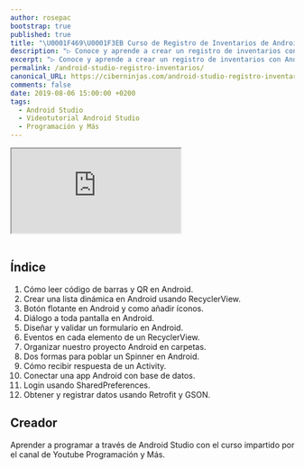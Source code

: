 ```yaml
---
author: rosepac
bootstrap: true
published: true
title: "\U0001F469‍\U0001F3EB Curso de Registro de Inventarios de Android"
description: "▷ Conoce y aprende a crear un registro de inventarios con Android con este curso online del formador Programación y Más"
excerpt: "▷ Conoce y aprende a crear un registro de inventarios con Android con este curso online del formador Programación y Más"
permalink: /android-studio-registro-inventarios/
canonical_URL: https://ciberninjas.com/android-studio-registro-inventarios/
comments: false
date: 2019-08-06 15:00:00 +0200
tags:
  - Android Studio
  - Videotutorial Android Studio
  - Programación y Más
---
```


<div class="embed-responsive embed-responsive-16by9">
  <iframe class="embed-responsive-item" src="https://www.youtube.com/embed/videoseries?list=PLzSFZWTjelbJfNqwa2KlCp0Dixm4O4oic" allowfullscreen></iframe>
</div><br/>

## Índice

1. Cómo leer código de barras y QR en Android.
2. Crear una lista dinámica en Android usando RecyclerView.
3. Botón flotante en Android y como añadir íconos.
4. Diálogo a toda pantalla en Android.
5. Diseñar y validar un formulario en Android.
6. Eventos en cada elemento de un RecyclerView.
7. Organizar nuestro proyecto Android en carpetas.
8. Dos formas para poblar un Spinner en Android.
9. Cómo recibir respuesta de un Activity.
10. Conectar una app Android con base de datos.
11. Login usando SharedPreferences.
12. Obtener y registrar datos usando Retrofit y GSON.

## Creador

Aprender a programar a través de Android Studio con el curso impartido por el canal de Youtube Programación y Más.